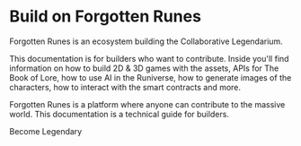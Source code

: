 # Build on Forgotten Runes

Forgotten Runes is an ecosystem building the Collaborative Legendarium.

This documentation is for builders who want to contribute. Inside you'll find information on how to build 2D & 3D games with the assets, APIs for The Book of Lore, how to use AI in the Runiverse, how to generate images of the characters, how to interact with the smart contracts and more.

Forgotten Runes is a platform where anyone can contribute to the massive world. This documentation is a technical guide for builders.&#x20;

Become Legendary

